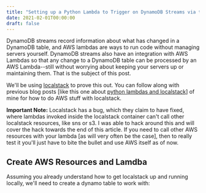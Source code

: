 ```yaml
---
title: "Setting up a Python Lambda to Trigger on DynamoDB Streams via the AWS CLI"
date: 2021-02-01T00:00:00
draft: false
---
```


DynamoDB streams record information about what has changed in a DynamoDB table, and AWS lambdas are ways to run code without managing servers yourself. DynamoDB streams also have an integration with AWS Lambdas so that any change to a DynamoDB table can be processed by an AWS Lambda--still without worrying about keeping your servers up or maintaining them. That is the subject of this post.

We&#39;ll be using [localstack](https://github.com/localstack/localstack) to prove this out. You can follow along with previous blog posts \[like this one about [python lambdas and localstack](https://nickolasfisher.com/blog/Basic-Python-Lambda-Function-Uploads-using-the-AWS-CLI)\] of mine for how to do AWS stuff with localstack.

**Important Note:** Localstack has a bug, which they claim to have fixed, where lambdas invoked inside the localstack container can&#39;t call other localstack resources, like sns or s3. I was able to hack around this and will cover the hack towards the end of this article. If you need to call other AWS resources with your lambda \[as will very often be the case\], then to really test it you&#39;ll just have to bite the bullet and use AWS itself as of now.

## Create AWS Resources and Lamdba

Assuming you already understand how to get localstack up and running locally, we&#39;ll need to create a dynamo table to work with:

``` bash
